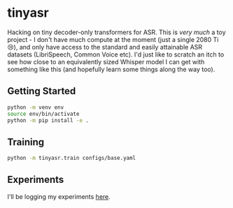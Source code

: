 # tinyasr

Hacking on tiny decoder-only transformers for ASR. This is _very much_ a toy project - I don't have much compute at the moment (just a single 2080 Ti 😢), and only have access to the standard and easily attainable ASR datasets (LibriSpeech, Common Voice etc). I'd just like to scratch an itch to see how close to an equivalently sized Whisper model I can get with something like this (and hopefully learn some things along the way too).

## Getting Started

```sh
python -m venv env
source env/bin/activate
python -m pip install -e .
```

## Training

```sh
python -m tinyasr.train configs/base.yaml
```

## Experiments

I'll be logging my experiments [here](<https://wandb.ai/jamesparsloe/tinyasr>).
